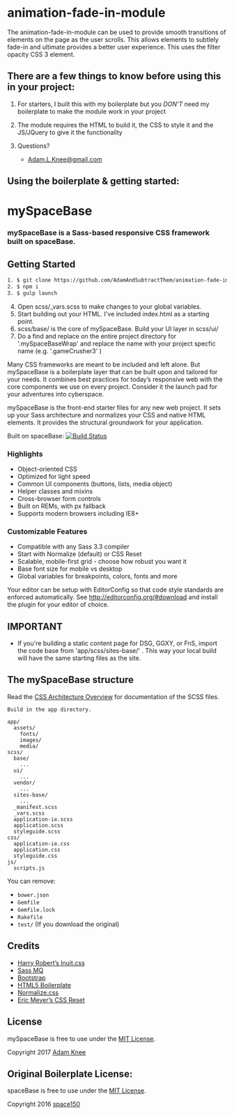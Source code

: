 animation-fade-in-module
=========

The animation-fade-in-module can be used to provide smooth transitions of elements on the page as the user scrolls. This allows elements to subtlely fade-in and ultimate provides a better user experience. This uses the filter opacity CSS 3 element.
## There are a few things to know before using this in your project:

1. For starters, I built this with my boilerplate but you *DON'T* need my boilerplate to make the module work in your project

2. The module requires the HTML to build it, the CSS to style it and the JS/JQuery to give it the functionality

5. Questions?
    * Adam.L.Knee@gmail.com

## Using the boilerplate & getting started:

mySpaceBase
=========

### mySpaceBase is a Sass-based responsive CSS framework built on spaceBase.

## Getting Started
```sh
1. $ git clone https://github.com/AdamAndSubtractThem/animation-fade-in-module
2. $ npm i
3. $ gulp launch
```
4. Open scss/_vars.scss to make changes to your global variables.
4. Start building out your HTML. I've included index.html as a starting point.
6. scss/base/ is the core of mySpaceBase. Build your UI layer in scss/ui/
7. Do a find and replace on the entire project directory for '.mySpaceBaseWrap' and replace the name with your project specfic name (e.g. '.gameCrusher3' )

Many CSS frameworks are meant to be included and left alone. But mySpaceBase is a boilerplate layer that can be built upon and tailored for your needs. It combines best practices for today’s responsive web with the core components we use on every project. Consider it the launch pad for your adventures into cyberspace.

mySpaceBase is the front-end starter files for any new web project. It sets up your Sass architecture and normalizes your CSS and native HTML elements. It provides the structural groundwork for your application.

Built on spaceBase:
[![Build Status](https://img.shields.io/travis/space150/spaceBase.svg?style=flat-square)](https://travis-ci.org/space150/spaceBase)

### Highlights

* Object-oriented CSS
* Optimized for light speed
* Common UI components (buttons, lists, media object)
* Helper classes and mixins
* Cross-browser form controls
* Built on REMs, with px fallback
* Supports modern browsers including IE8+

### Customizable Features

* Compatible with any Sass 3.3 compiler
* Start with Normalize (default) or CSS Reset
* Scalable, mobile-first grid - choose how robust you want it
* Base font size for mobile vs desktop
* Global variables for breakpoints, colors, fonts and more


Your editor can be setup with EditorConfig so that code style standards are enforced automatically. See http://editorconfig.org/#download and install the plugin for your editor of choice.

## IMPORTANT

* If you're building a static content page for DSG, GGXY, or FnS, import the code base from 'app/scss/sites-base/' . This way your local build will have the same starting files as the site.

## The mySpaceBase structure

Read the [CSS Architecture Overview](app/scss/README.md) for documentation of the SCSS files.

```
Build in the app directory. 

app/
  assets/
    fonts/
    images/
    media/
scss/
  base/
    ...
  ui/
    ...
  vendor/
    ...
  sites-base/
    ...
  _manifest.scss
  _vars.scss
  application-ie.scss
  application.scss
  styleguide.scss
css/
  application-ie.css
  application.css
  styleguide.css
js/
  scripts.js
```

You can remove:
- `bower.json`
- `Gemfile`
- `Gemfile.lock`
- `Rakefile`
- `test/`
(If you download the original)

## Credits

* [Harry Robert’s Inuit.css](https://github.com/csswizardry/inuit.css)
* [Sass MQ](https://github.com/sass-mq/sass-mq)
* [Bootstrap](http://getbootstrap.com)
* [HTML5 Boilerplate](http://html5boilerplate.com)
* [Normalize.css](http://necolas.github.io/normalize.css)
* [Eric Meyer’s CSS Reset](http://meyerweb.com/eric/tools/css/reset)

## License

mySpaceBase is free to use under the [MIT License](LICENSE.md).

Copyright 2017 [Adam Knee](http://www.adamknee.net)

## Original Boilerplate License:

spaceBase is free to use under the [MIT License](LICENSE.md).

Copyright 2016 [space150](http://www.space150.com)
